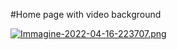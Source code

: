#Home page with video background

[![Immagine-2022-04-16-223707.png](https://i.postimg.cc/KctH8h5s/Immagine-2022-04-16-223707.png)](https://postimg.cc/hhPr2w69)
